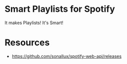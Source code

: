 # Smart Playlists for Spotify

It makes Playlists! It's Smart!

# Resources

- https://github.com/sonallux/spotify-web-api/releases
